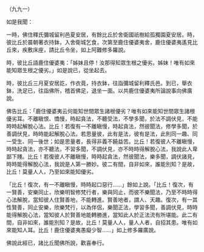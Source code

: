 （九九一）

如是我聞：

一時，佛住釋氏彌城留利邑夏安居，有餘比丘於舍衛國祇樹給孤獨園夏安居。時，彼比丘於晨朝著衣持鉢，入舍衛城乞食，次第至鹿住優婆夷舍，鹿住優婆夷遙見比丘來，疾敷床座，請比丘令坐，如上阿難修多羅說。

時，彼比丘語鹿住優婆夷：「姊妹且停！汝那得知眾生根之優劣。姊妹！唯有如來能知眾生根之優劣。」如是說已，從坐起去。

時，彼比丘三月夏安居訖，作衣竟，持衣鉢，往詣彌城留利釋氏邑。到已，舉衣鉢，洗足已，往詣佛所，稽首佛足，退坐一面。以共鹿住優婆夷所論說事向佛廣說。

佛告比丘：「鹿住優婆夷云何能知世間眾生諸根優劣？唯有如來能知世間眾生諸根優劣耳。不離瞋恨、憍慢，時起貪法，不聽受法，不學多聞，於法不調伏見，不能時時起解脫心法。比丘！若復有一不離瞋慢，時起貪法，然彼聞法，修學多聞，於善調伏見，時時能起解脫心法。若思量彼，此有是法，彼有是法，此則同一趣、同一受生、同一後世；如是思量者，長得非義不饒益苦。比丘！若復彼人不離瞋慢，時時起貪法，亦不聽法，不習多聞，不調伏見，亦不時時得解脫心法，我說此人卑鄙下賤。比丘！若復彼人不離瞋慢，時時起貪法，然彼聞法，樂多聞，調伏諸見，時時能得解脫心法，我說是人第一勝妙。彼二有間，自非如來，誰能別知？是故，比丘！莫量人人，乃至如來能知優劣。

「比丘！復次，有一不離瞋慢，時時起口惡行……」餘如上說。「比丘！復次，有一賢善，安樂同止，欣樂明智修梵行者，樂與同止，而彼不樂聞法，乃至不時時得心法解脫，當知彼人住賢善地，不能轉進。賢善地者，謂人、天趣。復次，有一其性賢善，同止安樂，欣樂梵行，以為伴侶，樂聞正法，學習多聞，善調伏見，時時能得解脫心法，當知彼人於賢善地能轉勝進，當知此人於正法流有所堪能。此二有間，自非如來，誰能別知？是故，比丘！莫量人人，量人人者，自招其患。唯有如來能知人耳。比丘！鹿住優婆夷愚癡少智……」如上修多羅廣說。

佛說此經已，諸比丘聞佛所說，歡喜奉行。







